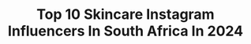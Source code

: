 ---
title: Top 10 Skincare Instagram Influencers In South Africa In 2024
description: >-
  Find top skincare Instagram influencers in South Africa in 2024. Most popular hashtags: #skincare #makeup #skincareroutine.
platform: Instagram
hits: 61
text_top: Discover the most popular Instagram accounts on inBeat.
text_bottom: Our search engine aggregates 61 Instagram influencers like this in South Africa for you to collaborate.
profiles:
  - username: "diariesofanislandergirl"
    fullname: >-
      𝘇 𝗮 𝗶 𝗻 𝗮 𝗵  ✨
    bio: >-
      ✧ food • skincare • makeup • lifestyle 🇲🇺 ✧ shop @_mocouture_ ✧ book acc @diariesofabooknerd ✧ other links ⤵
    location: "South Africa"
    followers: 12565
    engagement: 439
    commentsToLikes: 0.016002
    id: ck5hqose9tghk0i11u4gxah0n
    verified: false
    hashtags: "#realmagic, #cokefoodfestival, #larocheposay, #diariesofanislandergirl"
  - username: "khayrepublik"
    fullname: >-
      KHAY REPUBLIK
    bio: >-
      MAKEUP | SKINCARE | SELF CARE | FRAGRANCE 👑| Proverbs 23:26 🇿🇦| Johannesburg ✉️| info.khayrepublik@gmail.com ⬇️| Watch my YouTube channel
    location: "South Africa"
    followers: 101479
    engagement: 328
    commentsToLikes: 0.036121
    id: ck1363inc4l230i19rw5nygtk
    verified: false
    hashtags: "#maybellinesa, #lashgamechanger, #candiandcosalon, #beautywithconvience"
  - username: "pamzokuhle"
    fullname: >-
      P A M S O L E
    bio: >-
      📋FASHION | SKINCARE | LIFESTYLE 🪧BETWEEN JHB/DBN 📖Deuteronomy 31:8 ✉️pamzokuhle@gmail.com
    location: "South Africa"
    followers: 103908
    engagement: 268
    commentsToLikes: 0.013520
    id: ck5py4kx0uaab0i110q93o8ca
    verified: false
    hashtags: "#saferridessafercities, #ad, #bornfromtheblue, #dove100colours"
  - username: "preciousxabamakeup"
    fullname: >-
      SA makeup artist🇿🇦
    bio: >-
      Makeup artist,Skincare therapist &accredited Makeup Educator📚 Makeup bookings 📩xaba.precious@yahoo.com/ 0769816148 Campaign bookings 📩Percy@uvba.co.za
    location: "South Africa"
    followers: 43882
    engagement: 253
    commentsToLikes: 0.125177
    id: ck5hkod83isj10i11i7nk6c8f
    verified: false
    hashtags: "#makeupartist, #makeupeducator, #makeup, #bridalmakeup"
  - username: "carina_angel_frade"
    fullname: >-
      Carina Angel
    bio: >-
      Beauty☆ Skincare ☆ Lifestyle ☆ Fashion🇵🇹🇿🇦 Pro Makeup Artist📍🇿🇦 JHB FOUNDER @fleeking.beauty💜💜 SHOP #newhydramaticlipstick ⬇️
    location: "South Africa"
    followers: 11365
    engagement: 144
    commentsToLikes: 0.129312
    id: ckqg6fpz0o1mn0j23fkv42bbe
    verified: false
    hashtags: "#makeupartist, #sneakergirls, #southafricancontentcreator, #southafricanblogger"
  - username: "bryni"
    fullname: >-
      bryni
    bio: >-
      Private flight attendant. Herbivore. Skincare enthusiast. Living out of a suitcase, getting lost in foreign supermarkets and drinking too much tea.
    location: "South Africa"
    followers: 10049
    engagement: 854
    commentsToLikes: 0.204827
    id: ck8szhgtyogoq0j78scniec00
    verified: false
    hashtags: "#35mm, #howlongdoeyebrowstaketogrowback, #thevegasofthemiddleeast, #sponsored"
  - username: "makgofe"
    fullname: >-
      Makgofe Moagi
    bio: >-
      👑🇿🇦 #entrepreneur #actress #speaker #MC🚫#GBV🚫#disability #abuse🚫#childtrafficking #skincare #mentalhealth #LGBTQIA+ Bookings@makgofe.com #twins bearer
    location: "South Africa"
    followers: 102125
    engagement: 218
    commentsToLikes: 0.016629
    id: ck0w1ztwvly4m0i19zmdc6p2o
    verified: false
    hashtags: "#love, #new, #blessed, #wisdom"
  - username: "annalicious_za"
    fullname: >-
      Anna
    bio: >-
      Hoarder of skincare K Beauty lover Based in 🇿🇦
    location: "South Africa"
    followers: 3379
    engagement: 820
    commentsToLikes: 0.479114
    id: ck5pwe2lkme5r0i116j5pcuz9
    verified: false
    hashtags: "#skincaretips, #kbeautyroutine, #skincarelover, #superbalist"
  - username: "undermyskinza"
    fullname: >-
      Candice H 🌸💋
    bio: >-
      Skincare enthusiast based in Cape Town, South Africa 🇿🇦 50 years old. #transformertuesday #toptenskin2019 #toptenskin2020
    location: "South Africa"
    followers: 3458
    engagement: 677
    commentsToLikes: 0.237839
    id: ck5zp0m18rr6k0i141ma6xoev
    verified: false
    hashtags: "#funfriday, #exfoliation, #winterskincare, #easymakeup"
  - username: "lerato_lefafa"
    fullname: >-
      TRAVEL & WELLNESS
    bio: >-
      🇿🇦Chasing great experiences🇿🇦 ╔══════════╗ » Content Creator » Skincare Expert & Formulator @mokgantsoorganics ╚══════════╝ Beauty Talks Link👇🏾
    location: "South Africa"
    followers: 28657
    engagement: 189
    commentsToLikes: 0.232767
    id: ck55k3bbkycz80i11339j6mt2
    verified: false
    hashtags: "#selfcaresunday, #arcstore, #arcstoresandton, #myanasaskin"
---
